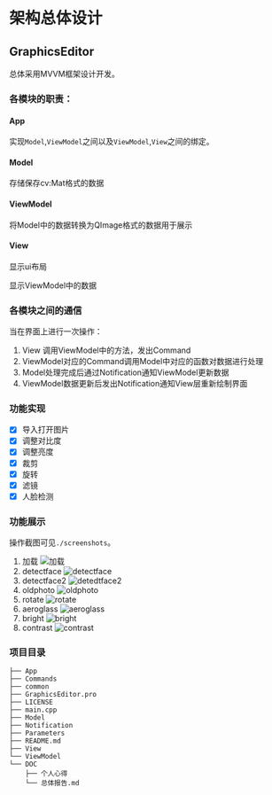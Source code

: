 # 架构总体设计

## GraphicsEditor

总体采用MVVM框架设计开发。

### 各模块的职责：

#### App

实现`Model`,`ViewModel`之间以及`ViewModel`,`View`之间的绑定。

#### Model

存储保存cv:Mat格式的数据

#### ViewModel

将Model中的数据转换为QImage格式的数据用于展示

#### View

显示ui布局

显示ViewModel中的数据



### 各模块之间的通信

当在界面上进行一次操作：

1. View 调用ViewModel中的方法，发出Command
2. ViewModel对应的Command调用Model中对应的函数对数据进行处理
3. Model处理完成后通过Notification通知ViewModel更新数据
4. ViewModel数据更新后发出Notification通知View层重新绘制界面



### 功能实现
-[x] 导入打开图片
-[x] 调整对比度
-[x] 调整亮度
-[x] 裁剪
-[x] 旋转
-[x] 滤镜
-[x] 人脸检测

### 功能展示

操作截图可见`./screenshots`。

1. 加载
  ![加载](./screenshots/加载.png)
2. detectface
  ![detectface](./screenshots/detectface.png)
3. detectface2 
  ![detedtface2](./screenshots/detedtface2.jpg)
4. oldphoto
  ![oldphoto](./screenshots/oldphoto.png)
5. rotate
  ![rotate](./screenshots/rotate.png)
6. aeroglass
  ![aeroglass](./screenshots/aeroglass.png)
7. bright
  ![bright](./screenshots/bright.png)
8. contrast
  ![contrast](./screenshots/contrast.png)


### 项目目录

```
├── App
├── Commands
├── common
├── GraphicsEditor.pro
├── LICENSE
├── main.cpp
├── Model
├── Notification
├── Parameters
├── README.md
├── View
└── ViewModel
└── DOC
    ├── 个人心得
    └── 总体报告.md
```


